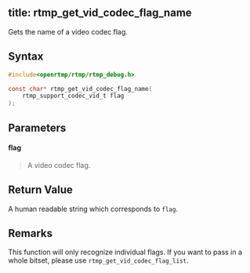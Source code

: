 title: rtmp_get_vid_codec_flag_name
--------------------------

Gets the name of a video codec flag. 


## Syntax ##

```c
#include<openrtmp/rtmp/rtmp_debug.h>

const char* rtmp_get_vid_codec_flag_name( 
	rtmp_support_codec_vid_t flag
);
```

## Parameters ##
#### flag ####
> A video codec flag.

## Return Value ##
A human readable string which corresponds to `flag`.

## Remarks ##
This function will only recognize individual flags. If you want to pass in a whole bitset, please use `rtmp_get_vid_codec_flag_list`.